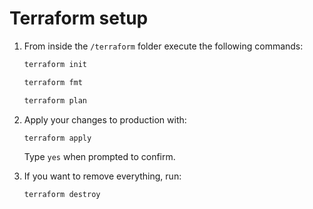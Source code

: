 # Terraform setup

1. From inside the `/terraform` folder execute the following commands:

    ```bash
    terraform init

    terraform fmt

    terraform plan
    ```

1. Apply your changes to production with:

    ```bash
    terraform apply
    ```

    Type `yes` when prompted to confirm.

1. If you want to remove everything, run:

    ```bash
    terraform destroy
    ```